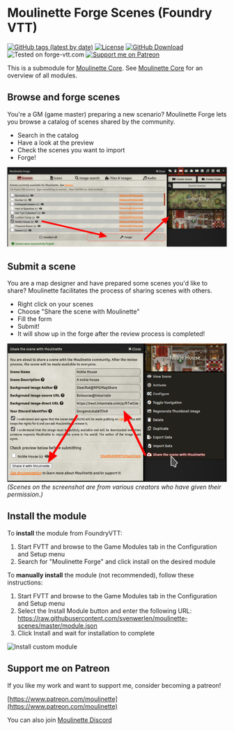 # Moulinette Forge Scenes (Foundry VTT)

[![GitHub tags (latest by date)](https://img.shields.io/github/v/tag/SvenWerlen/fvtt-moulinette)](https://github.com/SvenWerlen/fvtt-moulinette/releases)
[![License](https://img.shields.io/github/license/SvenWerlen/fvtt-moulinette)](https://github.com/SvenWerlen/fvtt-moulinette/LICENSE.txt)
[![GitHub Download](https://img.shields.io/badge/foundryvtt-Download-important)](#install)
![Tested on forge-vtt.com](https://img.shields.io/badge/Forge-supported-success)
[![Support me on Patreon](https://img.shields.io/badge/patreon-Support%20me-informational)](https://www.patreon.com/moulinette)

This is a submodule for [Moulinette Core](https://github.com/SvenWerlen/moulinette-core). See [Moulinette Core](https://github.com/SvenWerlen/moulinette-core) for an overview of all modules.

## Browse and forge scenes

You're a GM (game master) preparing a new scenario? Moulinette Forge lets you browse a catalog of scenes shared by the community. 
* Search in the catalog
* Have a look at the preview
* Check the scenes you want to import
* Forge!

![Catalog](docs/img/download-scene.jpg)

## Submit a scene

You are a map designer and have prepared some scenes you'd like to share? Moulinette facilitates the process of sharing scenes with others.
* Right click on your scenes
* Choose "Share the scene with Moulinette"
* Fill the form
* Submit! 
* It will show up in the forge after the review process is completed!

![Catalog](docs/img/share-scene.jpg)
<br>_(Scenes on the screenshot are from various creators who have given their permission.)_

## <a name="install"/>Install the module

To **install** the module from FoundryVTT:
1. Start FVTT and browse to the Game Modules tab in the Configuration and Setup menu
2. Search for "Moulinette Forge" and click install on the desired module

To **manually install** the module (not recommended), follow these instructions:

1. Start FVTT and browse to the Game Modules tab in the Configuration and Setup menu
2. Select the Install Module button and enter the following URL: https://raw.githubusercontent.com/svenwerlen/moulinette-scenes/master/module.json
3. Click Install and wait for installation to complete 

![Install custom module](docs/img/moulinette-install.jpg)

## <a name="support"/>Support me on Patreon

If you like my work and want to support me, consider becoming a patreon!

[https://www.patreon.com/moulinette](https://www.patreon.com/moulinette)

You can also join [Moulinette Discord](https://discord.gg/xg3dcMQfP2)
